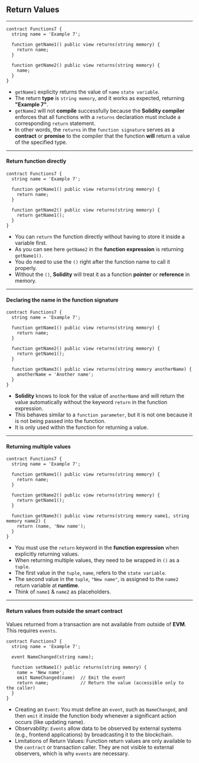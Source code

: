 ## Return Values

---

```solidity
contract Functions7 {
  string name = 'Example 7';

  function getName1() public view returns(string memory) {
    return name;
  }

  function getName2() public view returns(string memory) {
    name;
  }
}
```

- `getName1` explicity returns the value of `name` `state variable`.
- The return **type** is `string memory`, and it works as expected, returning **"Example 7"**.
- `getName2` will not **compile** successfully because the **Solidity compiler** enforces that all functions with a `returns` declaration must include a corresponding `return` statement.
- In other words, the `returns` in the `function signature` serves as a **contract** or **promise** to the compiler that the function **will** return a value of the specified type.

---

#### Return function directly

```solidity
contract Functions7 {
  string name = 'Example 7';

  function getName1() public view returns(string memory) {
    return name;
  }

  function getName2() public view returns(string memory) {
    return getName1();
  }
}
```

- You can `return` the function directly without having to store it inside a variable first.
- As you can see here `getName2` in the **function expression** is returning `getName1()`.
- You do need to use the `()` right after the function name to call it properly.
- Without the `()`, **Solidity** will treat it as a function **pointer** or **reference** in memory.

---

#### Declaring the name in the function signature

```solidity
contract Functions7 {
  string name = 'Example 7';

  function getName1() public view returns(string memory) {
    return name;
  }

  function getName2() public view returns(string memory) {
    return getName1();
  }

  function getName3() public view returns(string memory anotherName) {
    anotherName = 'Another name';
  }
}
```

- **Solidity** knows to look for the value of `anotherName` and will return the value automatically without the keyword `return` in the function expression.
- This behaves similar to a `function parameter`, but it is not one because it is not being passed into the function.
- It is only used within the function for returning a value.

---

#### Returning multiple values

```solidity
contract Functions7 {
  string name = 'Example 7';

  function getName1() public view returns(string memory) {
    return name;
  }

  function getName2() public view returns(string memory) {
    return getName1();
  }

  function getName3() public view returns(string memory name1, string memory name2) {
    return (name, 'New name');
  }
}
```

- You must use the `return` keyword in the **function expression** when explicitly returning values.
- When returning multiple values, they need to be wrapped in `()` as a `tuple`.
- The first value in the `tuple`, `name`, refers to the `state variable`.
- The second value in the `tuple`, `"New name"`, is assigned to the `name2` return variable at **runtime**.
- Think of `name1` & `name2` as placeholders.

---

#### Return values from outside the smart contract

Values returned from a transaction are not available from outside of **EVM**.
This requires `events`.

```solidity
contract Functions7 {
  string name = 'Example 7';

  event NameChanged(string name);

  function setName1() public returns(string memory) {
    name = 'New name';
    emit NameChanged(name)  // Emit the event
    return name;            // Return the value (accessible only to the caller)
  }
}
```

- Creating an `Event`: You must define an `event`, such as `NameChanged`, and then `emit` it inside the function body whenever a significant action occurs (like updating name).
- Observability: `Events` allow data to be observed by external systems (e.g., frontend applications) by broadcasting it to the blockchain.
- Limitations of Return Values: Function return values are only available to the `contract` or transaction caller. They are not visible to external observers, which is why `events` are necessary.
